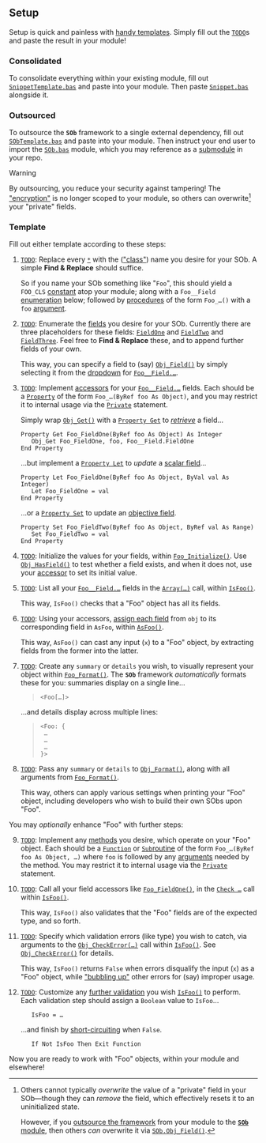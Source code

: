 ## Setup ##

Setup is quick and painless with [handy templates][sob_tmps].  Simply fill out the [`TODO`][sob_todos]s and paste the result in your module!


### Consolidated ###

To consolidate everything within your existing module, fill out [`SnippetTemplate.bas`][sob_snp_tmp] and paste into your module.  Then paste [`Snippet.bas`][sob_snp] alongside it.


### Outsourced ###

To outsource the **`SOb`** framework to a single external dependency, fill out [`SObTemplate.bas`][sob_mod_tmp] and paste into your module.  Then instruct your end user to import the [`SOb.bas`][sob_mod] module, which you may reference as a [submodule][ghub_submod] in your repo.


> [!WARNING]
> 
> By outsourcing, you reduce your security against tampering!  The ["encryption"][sob_secure] is no longer scoped to your module, so others can overwrite[^9] your "private" fields.


  [^9]: Others cannot typically _overwrite_ the value of a "private" field in your SOb—though they can _remove_ the field, which effectively resets it to an uninitialized state.
    
    However, if you [outsource the framework][sob_outsrc] from your module to the [**`SOb`** module][sob_mod], then others _can_ overwrite it via [`SOb.Obj_Field()`][sob_fld].


### Template ###

Fill out either template according to these steps:

  1. [`TODO`][sob_todo_1]: Replace every [`*`][sob_tmp_ast] with the (["class"][sob_cls]) name you desire for your SOb.  A simple **Find & Replace** should suffice.
     
     So if you name your SOb something like "`Foo`", this should yield a `FOO_CLS` [constant][vba_const] atop your module; along with a `Foo__Field` [enumeration][vba_enum] below; followed by [procedures][vba_proc] of the form `Foo_…()` with a `foo` [argument][vba_arg].
     
  1. [`TODO`][sob_todo_2]: Enumerate the [fields][sob_tmp_enm] you desire for your SOb.  Currently there are three placeholders for these fields: [`FieldOne`][sob_tmp_f1] and [`FieldTwo`][sob_tmp_f2] and [`FieldThree`][sob_tmp_f3].  Feel free to **Find & Replace** these, and to append further fields of your own.
     
     This way, you can specify a field to (say) [`Obj_Field()`][sob_fld] by simply selecting it from the [dropdown][vbe_drop] for [`Foo__Field.…`][sob_tmp_fld].
     
  1. [`TODO`][sob_todo_9]: Implement [accessors][sob_tmp_acc] for your [`Foo__Field.…`][sob_tmp_fld] fields.  Each should be a [`Property`][vba_prp] of the form `Foo_…(ByRef foo As Object)`, and you may restrict it to internal usage via the [`Private`][vba_priv] statement.
     
     Simply wrap [`Obj_Get()`][sob_fld] with a [`Property Get`][vba_prp_get] to [_retrieve_][sob_tmp_get] a field…
     
     ```vba
     Property Get Foo_FieldOne(ByRef foo As Object) As Integer
     	Obj_Get Foo_FieldOne, foo, Foo__Field.FieldOne
     End Property
     ```
     
     …but implement a [`Property Let`][vba_prp_let] to _update_ a [scalar field][sob_tmp_scl]…
     
     ```vba
     Property Let Foo_FieldOne(ByRef foo As Object, ByVal val As Integer)
     	Let Foo_FieldOne = val
     End Property
     ```
     
     …or a [`Property Set`][vba_prp_set] to update an [objective field][sob_tmp_obj].
     
     ```vba
     Property Set Foo_FieldTwo(ByRef foo As Object, ByRef val As Range)
     	Set Foo_FieldTwo = val
     End Property
     ```
     
  1. [`TODO`][sob_todo_3]: Initialize the values for your fields, within [`Foo_Initialize()`][sob_tmp_ini].  Use [`Obj_HasField()`][sob_flds] to test whether a field exists, and when it does not, use your [accessor][sob_tmp_acc] to set its initial value.
     
  1. [`TODO`][sob_todo_4]: List all your [`Foo__Field.…`][sob_tmp_fld] fields in the [`Array(…)`][sob_tmp_arr] call, within [`IsFoo()`][sob_tmp_is].
     
     This way, `IsFoo()` checks that a "Foo" object has all its fields.
     
  1. [`TODO`][sob_todo_8]: Using your accessors, [assign each field][sob_tmp_asn] from `obj` to its corresponding field in `AsFoo`, within [`AsFoo()`][sob_tmp_as].
     
     This way, `AsFoo()` can cast any input (`x`) to a "Foo" object, by extracting fields from the former into the latter.
     
  1. [`TODO`][sob_todo_11]: Create any `summary` or `details` you wish, to visually represent your object within [`Foo_Format()`][sob_tmp_fmt].  The **`SOb`** framework _automatically_ formats these for you: summaries display on a single line…
     
     > ```
     > <Foo[…]>
     > ```
     
     …and details display across multiple lines:
     
     > ```
     > <Foo: {
     > 	…
     > 	…
     > 	…
     > }>
     > ```
     
  1. [`TODO`][sob_todo_12]: Pass any `summary` or `details` to [`Obj_Format()`][sob_vis], along with all arguments from [`Foo_Format()`][sob_tmp_fmt].
     
     This way, others can apply various settings when printing your "Foo" object, including developers who wish to build their own SObs upon "Foo".

You may _optionally_ enhance "Foo" with further steps:

  9. [`TODO`][sob_todo_10]: Implement any [methods][sob_tmp_mtd] you desire, which operate on your "Foo" object.  Each should be a [`Function`][vba_fun] or [`Sub`routine][vba_sub] of the form `Foo_…(ByRef foo As Object, …)` where `foo` is followed by any [arguments][vba_arg] needed by the method.  You may restrict it to internal usage via the [`Private`][vba_priv] statement.
     
  9. [`TODO`][sob_todo_5]: Call all your field accessors like [`Foo_FieldOne()`][sob_tmp_p1], in the [`Check …`][sob_tmp_chk] call within [`IsFoo()`][sob_tmp_is].
     
     This way, `IsFoo()` also validates that the "Foo" fields are of the expected type, and so forth.
     
  9. [`TODO`][sob_todo_7]: Specify which validation errors (like type) you wish to catch, via arguments to the [`Obj_CheckError(…)`][sob_tmp_err] call within [`IsFoo()`][sob_tmp_is].  See [`Obj_CheckError()`][sob_err_args] for details.
     
     This way, `IsFoo()` returns `False` when errors disqualify the input (`x`) as a "Foo" object, while ["bubbling up"][vba_ppg_err] other errors for (say) improper usage.
     
  9. [`TODO`][sob_todo_6]: Customize any [further validation][sob_tmp_vld] you wish [`IsFoo()`][sob_tmp_is] to perform.  Each validation step should assign a `Boolean` value to `IsFoo`…
     
     ```vba
     	IsFoo = …
     ```
     
     …and finish by [short-circuiting][sob_tmp_cir] when `False`.
     
     ```vba
     	If Not IsFoo Then Exit Function
     ```

Now you are ready to work with "Foo" objects, within your module and elsewhere!



  [sob_secure]:   src/SOb.bas#L489-L504
  [vba_proc]:     https://learn.microsoft.com/office/vba/language/how-to/create-a-procedure
  [sob_mod]:      src/SOb.bas
  [sob_tmp_mtd]:  src/SObTemplate.bas#L217-L246
  [vba_priv]:     https://learn.microsoft.com/office/vba/language/reference/user-interface-help/private-statement
  [vba_prp]:      https://learn.microsoft.com/office/vba/language/glossary/vbe-glossary#property
  [sob_outsrc]:   #outsourced
  [sob_fld]:      docs/Field.md
  [sob_tmps]:     ../../search?type=code&q=path:src/*Template.bas
  [sob_todos]:    ../../search?type=code&q=path:src/*Template.bas+content:TODO:
  [sob_snp_tmp]:  src/SnippetTemplate.bas
  [sob_snp]:      src/Snippet.bas
  [sob_mod_tmp]:  src/SObTemplate.bas
  [ghub_submod]:  https://github.blog/open-source/git/working-with-submodules
  [sob_todo_1]:   src/SObTemplate.bas#L6
  [sob_tmp_ast]:  ../../search?type=code&q=path:src/*Template.bas+content:*
  [sob_cls]:      #typology
  [vba_const]:    https://learn.microsoft.com/office/vba/language/concepts/getting-started/declaring-constants
  [vba_enum]:     https://learn.microsoft.com/office/vba/language/reference/user-interface-help/enum-statement
  [vba_arg]:      https://learn.microsoft.com/office/vba/language/concepts/getting-started/understanding-named-arguments-and-optional-arguments
  [sob_todo_2]:   src/SObTemplate.bas#L25
  [sob_tmp_enm]:  src/SObTemplate.bas#L26-L29
  [sob_tmp_f1]:   ../../search?type=code&q=path:src/*Template.bas+content:FieldOne
  [sob_tmp_f2]:   ../../search?type=code&q=path:src/*Template.bas+content:FieldTwo
  [sob_tmp_f3]:   ../../search?type=code&q=path:src/*Template.bas+content:FieldThree
  [vbe_drop]:     https://stackoverflow.com/a/57894889
  [sob_tmp_fld]:  ../../search?type=code&q=path:src/*Template.bas+content:*__Field.
  [sob_todo_9]:   src/SObTemplate.bas#L212
  [sob_tmp_acc]:  src/SObTemplate.bas#L171-L213
  [vba_prp_get]:  https://learn.microsoft.com/office/vba/language/reference/user-interface-help/property-get-statement
  [sob_tmp_get]:  src/SObTemplate.bas#L176-L178
  [vba_prp_let]:  https://learn.microsoft.com/office/vba/language/reference/user-interface-help/property-let-statement
  [sob_tmp_scl]:  src/SObTemplate.bas#L180-L182
  [vba_prp_set]:  https://learn.microsoft.com/office/vba/language/reference/user-interface-help/property-set-statement
  [sob_tmp_obj]:  src/SObTemplate.bas#L191-L193
  [sob_todo_3]:   src/SObTemplate.bas#L64
  [sob_tmp_ini]:  src/SObTemplate.bas#L65-L80
  [sob_flds]:     docs/Fields.md
  [sob_todo_4]:   src/SObTemplate.bas#L99
  [sob_tmp_arr]:  src/SObTemplate.bas#L101-L106
  [sob_tmp_is]:   src/SObTemplate.bas#L89-L150
  [sob_todo_8]:   src/SObTemplate.bas#L162
  [sob_tmp_asn]:  src/SObTemplate.bas#L163-L166
  [sob_tmp_as]:   src/SObTemplate.bas#L154-L167
  [sob_todo_11]:  src/SObTemplate.bas#L286
  [sob_tmp_fmt]:  src/SObTemplate.bas#L277-L302
  [sob_todo_12]:  src/SObTemplate.bas#L290
  [sob_vis]:      docs/Visualization.md
  [sob_todo_10]:  src/SObTemplate.bas#L245
  [vba_fun]:      https://learn.microsoft.com/office/vba/language/reference/user-interface-help/function-statement
  [vba_sub]:      https://learn.microsoft.com/office/vba/language/reference/user-interface-help/sub-statement
  [sob_todo_5]:   src/SObTemplate.bas#L119
  [sob_tmp_p1]:   src/SObTemplate.bas#L175-L182
  [sob_tmp_chk]:  src/SObTemplate.bas#L111-L140
  [sob_todo_7]:   src/SObTemplate.bas#L148
  [sob_tmp_err]:  src/SObTemplate.bas#L149
  [sob_err_args]: docs/Validation.md#syntax
  [vba_ppg_err]:  https://www.fastercapital.com/content/Error-Handling--Error-Handling-Excellence--Bulletproofing-Your-VBA-Code.html#Error-Bubbling-and-Propagation
  [sob_todo_6]:   src/SObTemplate.bas#L136
  [sob_tmp_vld]:  src/SObTemplate.bas#L130-L140
  [sob_tmp_cir]:  src/SObTemplate.bas#L108
